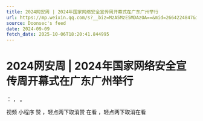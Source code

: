 ```yaml
---
title: 2024网安周 | 2024年国家网络安全宣传周开幕式在广东广州举行
url: https://mp.weixin.qq.com/s?__biz=MzA5MzE5MDAzOA==&mid=2664224847&idx=1&sn=62bf36fb3257c87260e5ef8312b71d3e
source: Doonsec's feed
date: 2024-09-09
fetch_date: 2025-10-06T18:20:41.844995
---
```


# 2024网安周 | 2024年国家网络安全宣传周开幕式在广东广州举行

：
，
。

视频
小程序
赞
，轻点两下取消赞
在看
，轻点两下取消在看